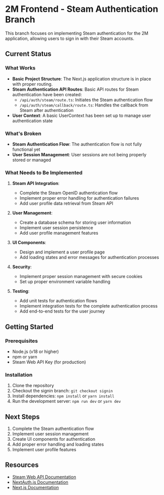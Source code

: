 # 2M Frontend - Steam Authentication Branch

This branch focuses on implementing Steam authentication for the 2M application, allowing users to sign in with their Steam accounts.

## Current Status

### What Works

- **Basic Project Structure**: The Next.js application structure is in place with proper routing.
- **Steam Authentication API Routes**: Basic API routes for Steam authentication have been created:
  - `/api/auth/steam/route.ts`: Initiates the Steam authentication flow
  - `/api/auth/steam/callback/route.ts`: Handles the callback from Steam after authentication
- **User Context**: A basic UserContext has been set up to manage user authentication state

### What's Broken

- **Steam Authentication Flow**: The authentication flow is not fully functional yet
- **User Session Management**: User sessions are not being properly stored or managed

### What Needs to Be Implemented

1. **Steam API Integration**:
   - Complete the Steam OpenID authentication flow
   - Implement proper error handling for authentication failures
   - Add user profile data retrieval from Steam API

2. **User Management**:
   - Create a database schema for storing user information
   - Implement user session persistence
   - Add user profile management features

3. **UI Components**:
   - Design and implement a user profile page
   - Add loading states and error messages for authentication processes

4. **Security**:
   - Implement proper session management with secure cookies
   - Set up proper environment variable handling

5. **Testing**:
   - Add unit tests for authentication flows
   - Implement integration tests for the complete authentication process
   - Add end-to-end tests for the user journey

## Getting Started

### Prerequisites

- Node.js (v18 or higher)
- npm or yarn
- Steam Web API Key (for production)

### Installation

1. Clone the repository
2. Checkout the signin branch: `git checkout signin`
3. Install dependencies: `npm install` or `yarn install`
5. Run the development server: `npm run dev` or `yarn dev`

## Next Steps

1. Complete the Steam authentication flow
2. Implement user session management
3. Create UI components for authentication
4. Add proper error handling and loading states
5. Implement user profile features

## Resources

- [Steam Web API Documentation](https://steamcommunity.com/dev/apikey)
- [NextAuth.js Documentation](https://next-auth.js.org/)
- [Next.js Documentation](https://nextjs.org/docs) 
